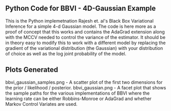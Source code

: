 ## Python Code for BBVI - 4D-Gaussian Example
This is the Python implemetnation Rajesh et. al's Black Box Variational Inference for a simple 4-d Gaussian model. 
The code is here more as a proof of concept that this works and contains the AdaGrad extension along with the MCCV
needed to control the variance of the estimator. It should be in theory easy to modify this to work with a different model
by replacing the gradient of the variational distribution (the Gaussian) with your distribution of choice as well
as the log joint probability of the model. 

## Plots Generated
bbvi_gaussian_samples.png - A scatter plot of the first two dimensions for the prior / likelihood / posterior. 
bbvi_gaussian.png - A facet plot that shows the sample paths for the various implementations of BBVI where the learning rate 
can be either Robbins-Monroe or AdaGrad and whether Markov Control Variates are used.
